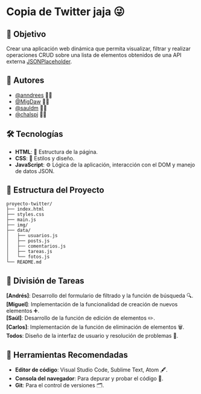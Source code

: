 # Copia de Twitter jaja 😜  

## 🎯 Objetivo  

Crear una aplicación web dinámica que permita visualizar, filtrar y realizar operaciones CRUD sobre una lista de elementos obtenidos de una API externa [JSONPlaceholder](https://jsonplaceholder.typicode.com/).  

## 👥 Autores

- [@anndrees](https://www.github.com/anndrees) 🧑‍💻  
- [@MigDaw](https://www.github.com/MigDaw) 👨‍💻  
- [@sauldm](https://www.github.com/sauldm) 👩‍💻  
- [@chalspj](https://www.github.com/chalspj) 👩‍💻

## 🛠️ Tecnologías  

- **HTML**: 🧱 Estructura de la página.  
- **CSS**: 🎨 Estilos y diseño.  
- **JavaScript**: ⚙️ Lógica de la aplicación, interacción con el DOM y manejo de datos JSON.  

## 📂 Estructura del Proyecto  

```text
proyecto-twitter/
├── index.html
├── styles.css
├── main.js
├── img/
├── data/
│   ├── usuarios.js
│   ├── posts.js
│   ├── comentarios.js
│   ├── tareas.js
│   └── fotos.js
└── README.md
```

## 🧩 División de Tareas  

**[Andrés]**: Desarrollo del formulario de filtrado y la función de búsqueda 🔍.  
**[Miguel]**: Implementación de la funcionalidad de creación de nuevos elementos ➕.  
**[Saúl]**: Desarrollo de la función de edición de elementos ✏️.  
**[Carlos]**: Implementación de la función de eliminación de elementos 🗑️.  
**Todos**: Diseño de la interfaz de usuario y resolución de problemas 🤝.  

## 🔧 Herramientas Recomendadas  

- **Editor de código**: Visual Studio Code, Sublime Text, Atom 🖋️.  
- **Consola del navegador**: Para depurar y probar el código 🐛.  
- **Git**: Para el control de versiones 🗂️.  
